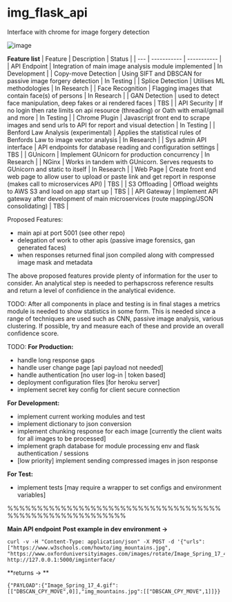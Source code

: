 # img_flask_api
Interface with chrome for image forgery detection 


![image](https://user-images.githubusercontent.com/54413530/115265204-e9eb1f80-a12e-11eb-86a3-926e7b638014.png)



**Feature list**
| Feature | Description | Status |
| --- | ----------- | ----------- |
| API Endpoint | Integration of main image analysis module implemented | In Development |
| Copy-move Detection | Using SIFT and DBSCAN for passive image forgery detection | In Testing |
| Splice Detection  | Utilises ML methodologies | In Research |
| Face Recognition | Flagging images that contain face(s) of persons | In Research |
| GAN Detection | used to detect face manipulation, deep fakes or ai rendered faces | TBS |
| API Security | If no login then rate limits on api resource (threading) or Oath with email/gmail and more | In Testing |
| Chrome Plugin | Javascript front end to scrape images and send urls to API for report and visual detection | In Testing |
| Benford Law Analysis (experimental) | Applies the statistical rules of Benfords Law to image vector analysis | In Research |
| Sys admin API interface | API endpoints for database reading and  configuration settings | TBS |
| GUnicorn | Implement GUnicorn for production  concurrency | In Research |
| NGinx | Works in tandem with GUnicorn. Serves requests to GUnicorn and static to itself | In Research |
| Web Page | Create front end web page to allow user to upload or paste link and get report in response (makes call to microservices API) | TBS |
| S3 Offloading | Offload weights to AWS S3 and load on app start up | TBS |
| API Gateway | Implement API gateway after development of main microservices (route mapping/JSON consolidating) | TBS |

Proposed Features:
- main api at port 5001 (see other repo)
- delegation of work to other apis (passive image forensics, gan generated faces)
- when responses returned final json compiled along with compressed image mask and metadata

The above proposed features provide plenty of information for the user to consider. 
An analytical step is needed to perhapscross reference results and return a level of confidience in the 
analytical evidence.

TODO: After all components in place and testing is in final stages a metrics module is needed to show statistics in some form.
      This is needed since a range of techniques are used such as CNN, passive image analysis, various clustering.
      If possible, try and measure each of these and provide an overall confidence score.

TODO:
**For Production:**
- handle long response gaps 
- handle user change page [api payload not needed]
- handle authentication [no user log-in | token based]
- deployment configuration files [for heroku server]
- implement secret key config for client secure connection


**For Development:**
- implement current working modules and test
- implement dictionary to json conversion
- implement chunking response for each image [currently the client waits for all images to be processed]
- implement graph database for module processing env and flask authentication / sessions
- [low priority] implement sending compressed images in json response


**For Test:**
- implement tests [may require a wrapper to set configs and environment variables]


%%%%%%%%%%%%%%%%%%%%%%%%%%%%%%%%%%%%%%%%%%%%%%%%%%%%%%%%

**Main API endpoint**
**Post example in dev environment ->**
```
curl -v -H "Content-Type: application/json" -X POST -d '{"urls": ["https://www.w3schools.com/howto/img_mountains.jpg", "https://www.oxforduniversityimages.com/images/rotate/Image_Spring_17_4.gif"]}' http://127.0.0.1:5000/imginterface/
```
**returns -> **
```
{"PAYLOAD":{"Image_Spring_17_4.gif":[["DBSCAN_CPY_MOVE",0]],"img_mountains.jpg":[["DBSCAN_CPY_MOVE",1]]}}
```






